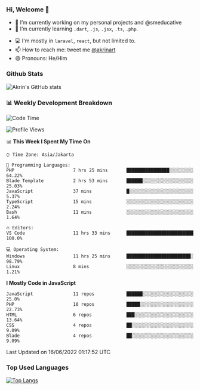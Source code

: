 ### Hi, Welcome 👋

<!--
**akrindev/akrindev** is a ✨ _special_ ✨ repository because its `README.md` (this file) appears on your GitHub profile.

Here are some ideas to get you started:
-->


- 🔭 I’m currently working on my personal projects and @smeducative
- 🌱 I’m currently learning `.dart`, `.js`, `.jsx`, `.ts`, `.php`.
<!-- - 👯 I’m looking to collaborate on -->
<!-- - 🤔 I’m looking for help with ... -->
- 💻 I'm mostly in `laravel`, `react`, but not limited to.
- 📫 How to reach me: tweet me [@akrinart](https://twitter.com/Akrinart)
- 😄 Pronouns: He/Him


### Github Stats
![Akrin's GitHub stats](https://github-readme-stats.vercel.app/api?username=akrindev&show_icons=true&theme=react&count_private=true)

### 📊 Weekly Development Breakdown

<!--START_SECTION:waka-->
![Code Time](http://img.shields.io/badge/Code%20Time-513%20hrs%206%20mins-blue)

![Profile Views](http://img.shields.io/badge/Profile%20Views-3-blue)

📊 **This Week I Spent My Time On** 

```text
⌚︎ Time Zone: Asia/Jakarta

💬 Programming Languages: 
PHP                      7 hrs 25 mins       ████████████████░░░░░░░░░   64.22% 
Blade Template           2 hrs 53 mins       ██████░░░░░░░░░░░░░░░░░░░   25.03% 
JavaScript               37 mins             █░░░░░░░░░░░░░░░░░░░░░░░░   5.37% 
TypeScript               15 mins             ░░░░░░░░░░░░░░░░░░░░░░░░░   2.24% 
Bash                     11 mins             ░░░░░░░░░░░░░░░░░░░░░░░░░   1.64%

🔥 Editors: 
VS Code                  11 hrs 33 mins      █████████████████████████   100.0%

💻 Operating System: 
Windows                  11 hrs 25 mins      ████████████████████████░   98.79% 
Linux                    8 mins              ░░░░░░░░░░░░░░░░░░░░░░░░░   1.21%

```

**I Mostly Code in JavaScript** 

```text
JavaScript               11 repos            ██████░░░░░░░░░░░░░░░░░░░   25.0% 
PHP                      10 repos            █████░░░░░░░░░░░░░░░░░░░░   22.73% 
HTML                     6 repos             ███░░░░░░░░░░░░░░░░░░░░░░   13.64% 
CSS                      4 repos             ██░░░░░░░░░░░░░░░░░░░░░░░   9.09% 
Blade                    4 repos             ██░░░░░░░░░░░░░░░░░░░░░░░   9.09%

```



 Last Updated on 16/06/2022 01:17:52 UTC
<!--END_SECTION:waka-->

### Top Used Languages
[![Top Langs](https://github-readme-stats.vercel.app/api/top-langs/?username=akrindev&hide=blade,html&langs_count=4)](https://github.com/akrindev)
